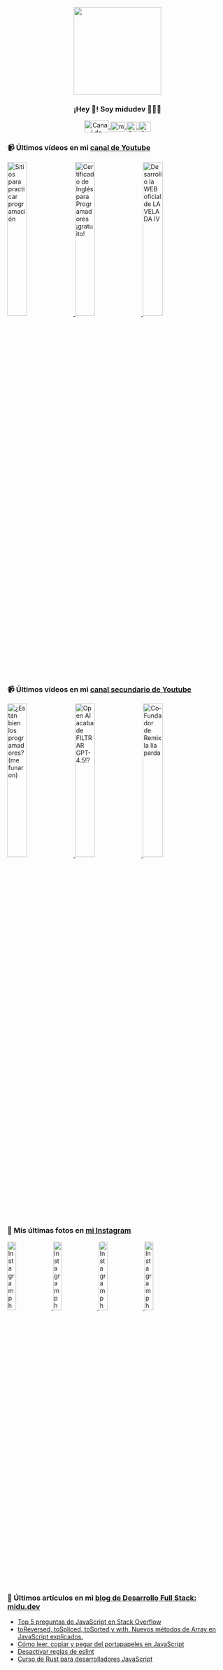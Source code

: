 <p align="center" width="300">
   <img align="center" width="200" src="https://user-images.githubusercontent.com/1561955/106762302-fda9de00-6635-11eb-99be-3ef744e60c0e.png" />
   <h3 align="center">¡Hey 👋! Soy midudev 👨🏻‍💻</h3>
</p>

<p align="center">
   <a href="https://twitch.tv/midudev" target="blank">
    <img align="center" src="https://upload.wikimedia.org/wikipedia/commons/c/ce/Twitch_logo_2019.svg" alt="Canal de Twitch de midudev" height="28px" width="56px" />
  </a>
  <span style="width: 8px;"> </span>
   <a href="https://youtube.com/midudev" target="blank">
    <img align="center" src="https://upload.wikimedia.org/wikipedia/commons/0/09/YouTube_full-color_icon_%282017%29.svg" alt="midudev" height="23px" width="33px" />
  </a>
  <span style="width: 8px;"> </span>
  <a href="https://instagram.com/midu.dev" target="blank">
    <img align="center" src="https://upload.wikimedia.org/wikipedia/commons/e/e7/Instagram_logo_2016.svg" alt="Canal de Instagram de midu.dev" height="23px" width="23px" />
  </a>
  <span style="width: 8px;"> </span>
  <a href="https://twitter.com/midudev" target="blank">
    <img align="center" src="https://upload.wikimedia.org/wikipedia/commons/thumb/6/6f/Logo_of_Twitter.svg/2491px-Logo_of_Twitter.svg.png" alt="Canal de Twitter de midudev" height="23px" width="28px" />
  </a>
</p>

### 📹 Últimos vídeos en mi [canal de Youtube](https://youtube.com/midudev?sub_confirmation=1)

<a href='https://youtu.be/sujNUDpLSzo' target='_blank'>
  <img width='30%' src='https://img.youtube.com/vi/sujNUDpLSzo/mqdefault.jpg' alt='Sitios para practicar programación' />
</a>
<a href='https://youtu.be/LL8t2mqgJHs' target='_blank'>
  <img width='30%' src='https://img.youtube.com/vi/LL8t2mqgJHs/mqdefault.jpg' alt='Certificado de Inglés para Programadores ¡gratuito!' />
</a>
<a href='https://youtu.be/MY6A_w_FECw' target='_blank'>
  <img width='30%' src='https://img.youtube.com/vi/MY6A_w_FECw/mqdefault.jpg' alt='Desarrollo la WEB oficial de LA VELADA IV' />
</a>

### 📹 Últimos vídeos en mi [canal secundario de Youtube](https://youtube.com/midulive?sub_confirmation=1)

<a href='https://youtu.be/CY8Wdbt04b4' target='_blank'>
  <img width='30%' src='https://img.youtube.com/vi/CY8Wdbt04b4/mqdefault.jpg' alt='¿Están bien los programadores? (me funaron)' />
</a>
<a href='https://youtu.be/3p_MruZ-LmE' target='_blank'>
  <img width='30%' src='https://img.youtube.com/vi/3p_MruZ-LmE/mqdefault.jpg' alt='Open AI acaba de FILTRAR GPT-4.5!?' />
</a>
<a href='https://youtu.be/Mavvd6EbVkw' target='_blank'>
  <img width='30%' src='https://img.youtube.com/vi/Mavvd6EbVkw/mqdefault.jpg' alt='Co-Fundador de Remix la lía parda' />
</a>

### 📸 Mis últimas fotos en [mi Instagram](https://instagram.com/midu.dev)

<a href='https://instagram.com/p/C0CN7G_tqtL' target='_blank'>
  <img width='20%' src='https://scontent-lhr8-1.cdninstagram.com/v/t51.29350-15/404570989_310584011839619_4181433579164759611_n.jpg?stp=dst-jpg_e15_fr_p1080x1080&_nc_ht=scontent-lhr8-1.cdninstagram.com&_nc_cat=111&_nc_ohc=9ZyU_lo1mlsAX-e9M3m&edm=APU89FABAAAA&ccb=7-5&oh=00_AfATqSJ1RrCFkJZqIsDYjEKBt4QNoLJJYa_X92OXm6drog&oe=65F70E1D&_nc_sid=bc0c2c' alt='Instagram photo' />
</a>
<a href='https://instagram.com/p/C4f7jMoNpfs' target='_blank'>
  <img width='20%' src='https://scontent-lhr6-2.cdninstagram.com/v/t51.29350-15/433118005_942699723926440_6849229152341769205_n.jpg?stp=dst-jpg_e15&_nc_ht=scontent-lhr6-2.cdninstagram.com&_nc_cat=104&_nc_ohc=O92W9Q0e4dgAX-6VJmM&edm=APU89FABAAAA&ccb=7-5&oh=00_AfD5GI6Yg8WVLgcU8eXzh2U5upuo8akJEjEGKk5M9M0sKA&oe=65F6B2E5&_nc_sid=bc0c2c' alt='Instagram photo' />
</a>
<a href='https://instagram.com/p/C4dYDQNPvdd' target='_blank'>
  <img width='20%' src='https://scontent-lhr8-2.cdninstagram.com/v/t51.29350-15/432671671_923306773129645_1582619415653361997_n.jpg?stp=dst-jpg_e15_fr_p1080x1080&_nc_ht=scontent-lhr8-2.cdninstagram.com&_nc_cat=101&_nc_ohc=yTsightnJCkAX-7WlgJ&edm=APU89FABAAAA&ccb=7-5&oh=00_AfDgMeb9_pkoNWVV6OfW9V0T4a4cFOUEpcXiBtJf9Pd97A&oe=65F70731&_nc_sid=bc0c2c' alt='Instagram photo' />
</a>
<a href='https://instagram.com/p/C4a2E4HtEqd' target='_blank'>
  <img width='20%' src='https://scontent-lhr8-1.cdninstagram.com/v/t51.29350-15/432388235_7094300383999507_2344959333521855205_n.jpg?stp=dst-jpg_e15&_nc_ht=scontent-lhr8-1.cdninstagram.com&_nc_cat=107&_nc_ohc=yHnD_s8MmisAX8cgPXD&edm=APU89FABAAAA&ccb=7-5&oh=00_AfDbVz75SsXnvvLJ_o3BUzkTPseaGXgV6d3avrvGzG1iSg&oe=65F6A269&_nc_sid=bc0c2c' alt='Instagram photo' />
</a>

### 📝 Últimos artículos en mi [blog de Desarrollo Full Stack: midu.dev](https://midu.dev)
- [Top 5 preguntas de JavaScript en Stack Overflow](https://midu.dev/top-5-preguntas-javascript-stack-overflow/)
- [toReversed, toSpliced, toSorted y with. Nuevos métodos de Array en JavaScript explicados.](https://midu.dev/to-reversed-to-spliced-to-sorted-with/)
- [Cómo leer, copiar y pegar del portapapeles en JavaScript](https://midu.dev/leer-copiar-pegar-portapapeles-javascript/)
- [Desactivar reglas de eslint](https://midu.dev/desactivar-reglas-eslint/)
- [Curso de Rust para desarrolladores JavaScript](https://midu.dev/rust-para-desarrolladores-javascript/)